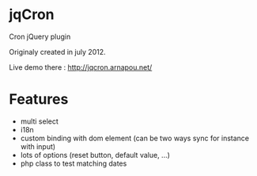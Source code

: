jqCron
======

Cron jQuery plugin

Originaly created in july 2012.

Live demo there : http://jqcron.arnapou.net/

Features
========
* multi select
* i18n
* custom binding with dom element (can be two ways sync for instance with input)
* lots of options (reset button, default value, ...)
* php class to test matching dates

